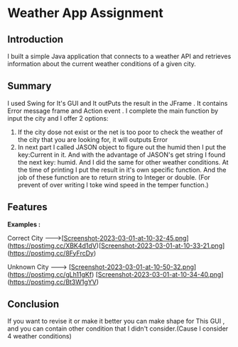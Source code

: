 # Weather App Assignment

## Introduction
I built a simple Java application that connects to a weather API and retrieves information about the current weather conditions of a given city.
##  Summary
I used Swing for It's GUI and It outPuts the result in the JFrame . It contains Error message frame and Action event .
I complete the main function by input the city and I offer  2 options:
1) If the city dose not exist or the net is too poor to check the weather of the city that you are looking for, it will outputs Error
2) In next part I called JASON object to figure out the humid then I put the key:Current in it. And with the advantage of JASON's get string I found the next key: humid.
And I did the same for other weather conditions.
At the time of printing I put the result in it's own specific function.
And the job of these function are to return string to Integer or double. (For prevent of over writing I toke wind speed in the temper function.)

## Features
   **Examples :**

Correct City --->[[Screenshot-2023-03-01-at-10-32-45.png](https://i.postimg.cc/Rhyhrj0n/Screenshot-2023-03-01-at-10-32-45.png)](https://postimg.cc/XBK4d1dV)[[Screenshot-2023-03-01-at-10-33-21.png](https://i.postimg.cc/cHWf2tzN/Screenshot-2023-03-01-at-10-33-21.png)](https://postimg.cc/8FyFrcDy)

Unknown City --->
[[Screenshot-2023-03-01-at-10-50-32.png](https://i.postimg.cc/90gVRSwF/Screenshot-2023-03-01-at-10-50-32.png)](https://postimg.cc/gLh11gKf)
[[Screenshot-2023-03-01-at-10-34-40.png](https://i.postimg.cc/gcXGQtvm/Screenshot-2023-03-01-at-10-34-40.png)](https://postimg.cc/Bt3W1gYV)

## Conclusion
If you want to revise it or make it better you can make shape for This GUI , and you can contain other condition that I didn't consider.(Cause I consider 4 weather conditions)
